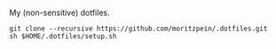 My (non-sensitive) dotfiles.

    git clone --recursive https://github.com/moritzpein/.dotfiles.git
    sh $HOME/.dotfiles/setup.sh
